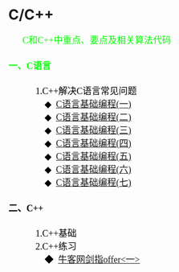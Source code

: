# C/C++
&emsp;&emsp;<font color = Lime size = 4 face = "微软雅黑">C和C++中重点、要点及相关算法代码
#### 一、C语言
&emsp;&emsp;&emsp;<font color = black size = 4 face = "微软雅黑">1.C++解决C语言常见问题<br>
&emsp;&emsp;&emsp;&emsp;<font color = black size = 4 face = "微软雅黑">◆&ensp;[C语言基础编程(一)](https://github.com/KUI-SI-MING/Cpp/blob/master/C_code/C_code1/C_code1/C_code1.cpp)<br>
&emsp;&emsp;&emsp;&emsp;<font color = black size = 4 face = "微软雅黑">◆&ensp;[C语言基础编程(二)](https://github.com/KUI-SI-MING/Cpp/blob/master/C_code/C_code2/C_code2/code2.cpp)<br>
&emsp;&emsp;&emsp;&emsp;<font color = black size = 4 face = "微软雅黑">◆&ensp;[C语言基础编程(三)](https://github.com/KUI-SI-MING/Cpp/blob/master/C_code/C_code3/C_code3/C_code3.cpp)<br>
&emsp;&emsp;&emsp;&emsp;<font color = black size = 4 face = "微软雅黑">◆&ensp;[C语言基础编程(四)](https://github.com/KUI-SI-MING/Cpp/blob/master/C_code/C_code4/C_code4/C_code4.cpp)</br>
&emsp;&emsp;&emsp;&emsp;<font color = black size = 4 face = "微软雅黑">◆&ensp;[C语言基础编程(五)](https://github.com/KUI-SI-MING/Cpp/blob/master/C_code/C_code5/C_code5/C_code5.cpp)</br>
&emsp;&emsp;&emsp;&emsp;<font color = black size = 4 face = "微软雅黑">◆&ensp;[C语言基础编程(六)](https://github.com/KUI-SI-MING/Cpp/blob/master/C_code/C_code6/C_code6/C_code6.cpp)</br>
&emsp;&emsp;&emsp;&emsp;<font color = black size = 4 face = "微软雅黑">◆&ensp;[C语言基础编程(七)](https://github.com/KUI-SI-MING/Cpp/blob/master/C_code/C_code7/C_code7/C_code7.cpp)</br>
#### 二、C++
&emsp;&emsp;&emsp;<font color = black size = 4 face = "微软雅黑">1.C++基础<br>
&emsp;&emsp;&emsp;<font color = black size = 4 face = "微软雅黑">2.C++练习<br>
&emsp;&emsp;&emsp;&emsp;<font color = black size = 4 face = "微软雅黑">◆&ensp;[牛客网剑指offer<一>](https://blog.csdn.net/kuisi95/article/details/89241053)<br>
